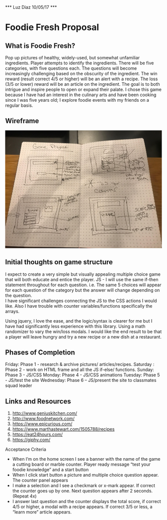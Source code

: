 *** Luz Diaz 10/05/17 ***

# Foodie Fresh Proposal

## What is Foodie Fresh?

Pop up pictures of healthy, widely-used, but somewhat unfamiliar ingredients. Player attempts to identify the ingredients. There will be five categories, with five questions each.  The questions will become increasingly challenging based on the obscurity of the ingredient.  The win reward  (result correct 4/5 or higher) will be an alert with a recipe.  The loss (3/5 or lower) reward will be an article on the ingredient.   The goal is to both intrigue and inspire people to open or expand their palate. 
I chose this game because I have had an interest in the culinary arts and have been  cooking since I was five years old; I explore foodie events with my friends on a regular basis.

## Wireframe

![wireframe](wireframeFOODIE.jpg)

## Initial thoughts on game structure

I expect to create a very simple but visually appealing multiple choice game that will both educate and entice the player.
JS - I will use the same if-then statement throughout for each question.  i.e. The same 5 choices will appear for each question of the category but the answer will change depending on the question.  
I have significant challenges connecting the JS to the CSS actions I would like.  Also I have trouble with counter variables/functions specifically the arrays.

Using jquery, I love the ease, and the logic/syntax is clearer for me but I have had significantly less experience with this library.
Using a math randomizer to vary the win/loss modals. 
I would like the end result to be that a player will leave hungry and try a new recipe or a new dish at a restaurant.


## Phases of Completion

Friday: Phase 1 - research & archive  pictures/ articles/recipes.
Saturday : Phase 2 - work on HTML frame and all the JS if-else/ functions.
Sunday: Phase 3 - JS/CSS 
Monday: Phase 4 - JS/CSS animations
Tuesday: Phase 5 - JS/test the site
Wednesday: Phase 6 – JS/present the site to classmates squad leader


## Links and Resources

1)	http://www.geniuskitchen.com/
2)	http://www.foodnetwork.com/
3)	https://www.epicurious.com/
4)	https://www.marthastewart.com/1505788/recipes
5)	https://eat24hours.com/
6)	https://giphy.com/

Acceptance Criteria
- When I’m on the home screen 
I see a banner with the name of the game a cutting board or marble counter.  Player ready message “test your foodie knowledge” and a start button
- When I click start button 
	a picture and multiple choice question appear. The counter panel appears
- I make a selection and
I see a checkmark or x-mark appear. If correct the counter goes up by one. Next question appears after 2 seconds. (Repeat 4x)
- I answer last question and 
the counter displays the total score, if  correct  4/5 or higher, a modal with a recipe appears.  If correct 3/5 or less, a “learn more” article appears.
